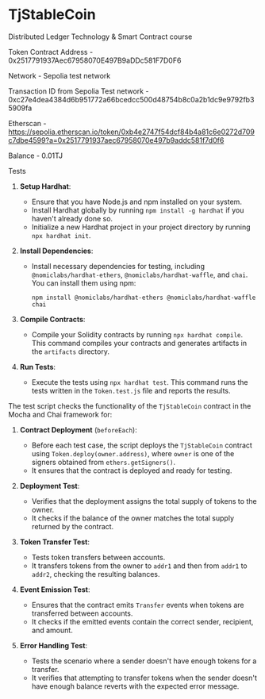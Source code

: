 # TjStableCoin
Distributed Ledger Technology &amp; Smart Contract course

Token Contract Address - 0x2517791937Aec67958070E497B9aDDc581F7D0F6

Network - Sepolia test network

Transaction ID from Sepolia Test network - 0xc27e4dea4384d6b951772a66bcedcc500d48754b8c0a2b1dc9e9792fb35909fa

Etherscan - https://sepolia.etherscan.io/token/0xb4e2747f54dcf84b4a81c6e0272d709c7dbe4599?a=0x2517791937aec67958070e497b9addc581f7d0f6

Balance - 0.01TJ



Tests

1. **Setup Hardhat**:
   - Ensure that you have Node.js and npm installed on your system.
   - Install Hardhat globally by running `npm install -g hardhat` if you haven't already done so.
   - Initialize a new Hardhat project in your project directory by running `npx hardhat init`.

2. **Install Dependencies**:
   - Install necessary dependencies for testing, including `@nomiclabs/hardhat-ethers`, `@nomiclabs/hardhat-waffle`, and `chai`. You can install them using npm:
     ```
     npm install @nomiclabs/hardhat-ethers @nomiclabs/hardhat-waffle chai
     ```

3. **Compile Contracts**:
   - Compile your Solidity contracts by running `npx hardhat compile`. This command compiles your contracts and generates artifacts in the `artifacts` directory.

4. **Run Tests**:
   - Execute the tests using `npx hardhat test`. This command runs the tests written in the `Token.test.js` file and reports the results.




The test script checks the functionality of the `TjStableCoin` contract in the Mocha and Chai framework for:

1. **Contract Deployment** (`beforeEach`):
   - Before each test case, the script deploys the `TjStableCoin` contract using `Token.deploy(owner.address)`, where `owner` is one of the signers obtained from `ethers.getSigners()`.
   - It ensures that the contract is deployed and ready for testing.

2. **Deployment Test**:
   - Verifies that the deployment assigns the total supply of tokens to the owner.
   - It checks if the balance of the owner matches the total supply returned by the contract.

3. **Token Transfer Test**:
   - Tests token transfers between accounts.
   - It transfers tokens from the owner to `addr1` and then from `addr1` to `addr2`, checking the resulting balances.

4. **Event Emission Test**:
   - Ensures that the contract emits `Transfer` events when tokens are transferred between accounts.
   - It checks if the emitted events contain the correct sender, recipient, and amount.

5. **Error Handling Test**:
   - Tests the scenario where a sender doesn't have enough tokens for a transfer.
   - It verifies that attempting to transfer tokens when the sender doesn't have enough balance reverts with the expected error message.


